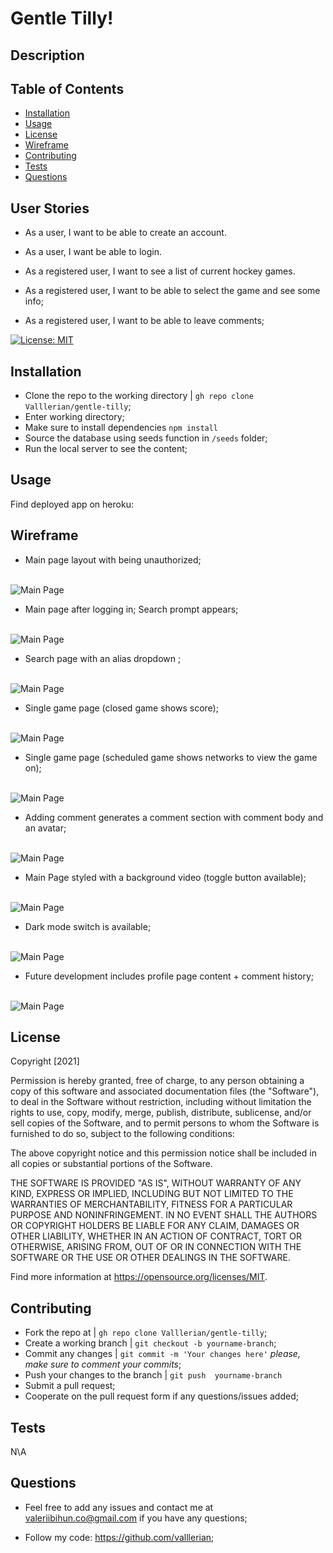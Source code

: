 # Gentle Tilly!

## Description

## Table of Contents

- [Installation](#installation)
- [Usage](#usage)
- [License](#license)
- [Wireframe](#wireframe)
- [Contributing](#contributing)
- [Tests](#tests)
- [Questions](#questions)

## User Stories

* As a user, I want to be able to create an account.

* As a user, I want be able to login.

* As a registered user, I want to see a list of current hockey games.

* As a registered user, I want to be able to select the game and see some info;

* As a registered user, I want to be able to leave comments;

[![License: MIT](https://img.shields.io/badge/License-MIT-yellow.svg)](https://opensource.org/licenses/MIT)

## Installation 

- Clone the repo to the working directory | `gh repo clone Valllerian/gentle-tilly`;
- Enter working directory;
- Make sure to install dependencies `npm install`
- Source the database using seeds function in `/seeds` folder;
- Run the local server to see the content;

## Usage

Find deployed app on heroku:

## Wireframe
    
- Main page layout with being unauthorized;

<br>
<img alt="Main Page" src="assets/readme1.gif" />
<br>

- Main page after logging in; Search prompt appears;

<br>
<img alt="Main Page" src="assets/readme2.gif" />
<br>


- Search page with an alias dropdown ;

<br>
<img alt="Main Page" src="assets/readme3.gif" />
<br>


- Single game page (closed game shows score);

<br>
<img alt="Main Page" src="assets/readme4.gif" />
<br>


- Single game page (scheduled game shows networks to view the game on);

<br>
<img alt="Main Page" src="assets/readme5.gif" />
<br>

- Adding comment generates a comment section with comment body and an avatar;

<br>
<img alt="Main Page" src="assets/readme6.gif" />
<br>

- Main Page styled with a background video (toggle button available);

<br>
<img alt="Main Page" src="assets/readme7.gif" />
<br>

- Dark mode switch is available;

<br>
<img alt="Main Page" src="assets/readme8.gif" />
<br>

- Future development includes profile page content + comment history;

<br>
<img alt="Main Page" src="assets/readme9.gif" />
<br>


## License

Copyright [2021] 

Permission is hereby granted, free of charge, to any person obtaining a copy of this software and associated documentation files (the "Software"), to deal in the Software without restriction, including without limitation the rights to use, copy, modify, merge, publish, distribute, sublicense, and/or sell copies of the Software, and to permit persons to whom the Software is furnished to do so, subject to the following conditions:

The above copyright notice and this permission notice shall be included in all copies or substantial portions of the Software.

THE SOFTWARE IS PROVIDED "AS IS", WITHOUT WARRANTY OF ANY KIND, EXPRESS OR IMPLIED, INCLUDING BUT NOT LIMITED TO THE WARRANTIES OF MERCHANTABILITY, FITNESS FOR A PARTICULAR PURPOSE AND NONINFRINGEMENT. IN NO EVENT SHALL THE AUTHORS OR COPYRIGHT HOLDERS BE LIABLE FOR ANY CLAIM, DAMAGES OR OTHER LIABILITY, WHETHER IN AN ACTION OF CONTRACT, TORT OR OTHERWISE, ARISING FROM, OUT OF OR IN CONNECTION WITH THE SOFTWARE OR THE USE OR OTHER DEALINGS IN THE SOFTWARE.

Find more information at https://opensource.org/licenses/MIT.
    
## Contributing
    
- Fork the repo at | `gh repo clone Valllerian/gentle-tilly`;
- Create a working branch | `git checkout -b yourname-branch`;
- Commit any changes | `git commit -m 'Your changes here'`  *please, make sure to comment your commits*;
- Push your changes to the branch | `git push  yourname-branch`
- Submit a pull request;
- Cooperate on the pull request form if any questions/issues added;
    
## Tests
    
N\A
    
## Questions
    
- Feel free to add any issues and contact me at valeriibihun.co@gmail.com if you have any questions;

- Follow my code: https://github.com/valllerian;
